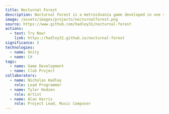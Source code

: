 ```yaml
---
title: Nocturnal Forest
description: Nocturnal Forest is a metroidvania game developed in one semester as part of an Aurora Game Development Club project.
image: /assets/images/projects/nocturnalforest.png
source: https://www.github.com/hadley31/nocturnal-forest
actions:
  - text: Try Now!
    link: https://hadley31.github.io/nocturnal-forest
significance: 5
technologies:
  - name: Unity
  - name: C#
tags:
  - name: Game Development
  - name: Club Project
collaborators:
  - name: Nicholas Hadley
    role: Lead Programmer
  - name: Tyler Hodzen
    role: Artist
  - name: Alan Harris
    role: Project Lead, Music Composer
---
```

